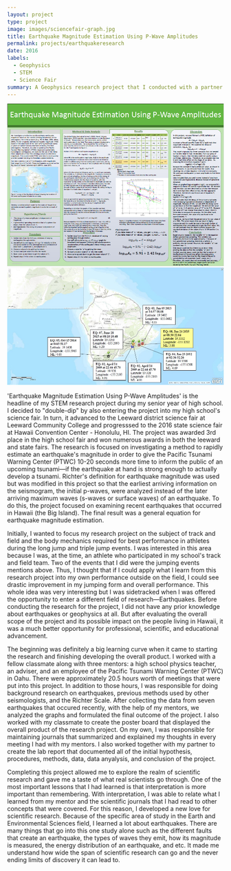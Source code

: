 ```yaml
---
layout: project
type: project
image: images/sciencefair-graph.jpg
title: Earthquake Magnitude Estimation Using P-Wave Amplitudes
permalink: projects/earthquakeresearch
date: 2016
labels:
  - Geophysics
  - STEM
  - Science Fair
summary: A Geophysics research project that I conducted with a partner and mentor for science fair and STEM Honors recognition in high school.
---
```


<div class="ui small rounded images">
  <img class="ui image" src="../images/sciencefair-board.jpg">
  <img class="ui image" src="../images/sciencefair-map.jpg">
</div>


'Earthquake Magnitude Estimation Using P-Wave Amplitudes' is the headline of my STEM research project during my senior year of high school. I decided to "double-dip" by also entering the project into my high school's science fair. In turn, it advanced to the Leeward district science fair at Leeward Community College and progresssed to the 2016 state science fair at Hawaii Convention Center - Honolulu, HI. The project was awarded 3rd place in the high school fair and won numerous awards in both the leeward and state fairs. The research is focused on investigating a method to rapidly estimate an earthquake's magnitude in order to give the Pacific Tsunami Warning Center (PTWC) 10-20 seconds more time to inform the public of an upcoming tsunami—if the earthquake at hand is strong enough to actually develop a tsunami. Richter's definition for earthquake magnitude was used but was modified in this project so that the earliest arriving information on the seismogram, the initial p-waves, were analyzed instead of the later arriving maximum waves (s-waves or surface waves) of an earthquake. To do this, the project focused on examining recent earthquakes that occurred in Hawaii (the Big Island). The final result was a general equation for earthquake magnitude estimation.

Initially, I wanted to focus my research project on the subject of track and field and the body mechanics required for best performance in athletes during the long jump and triple jump events. I was interested in this area because I was, at the time, an athlete who participated in my school's track and field team. Two of the events that I did were the jumping events mentions above. Thus, I thought that if I could apply what I learn from this research project into my own performance outside on the field, I could see drastic improvement in my jumping form and overall performance. This whole idea was very interesting but I was sidetracked when I was offered the opportunity to enter a different field of research—Earthquakes. Before conducting the research for the project, I did not have any prior knowledge about earthquakes or geophysics at all. But after evaluating the overall scope of the project and its possible impact on the people living in Hawaii, it was a much better opportunity for professional, scientific, and educational advancement. 

The beginning was definitely a big learning curve when it came to starting the research and finishing developing the overall product.  I worked with a fellow classmate along with three mentors: a high school physics teacher, an adviser, and an employee of the Pacific Tsunami Warning Center (PTWC) in Oahu. There were approximately 20.5 hours worth of meetings that were put into this project. In addition to those hours, I was responsible for doing background research on earthquakes, previous methods used by other seismologists, and the Richter Scale. After collecting the data from seven earthquakes that occured recently, with the help of my mentors, we analyzed the graphs and formulated the final outcome of the project. I also worked with my classmate to create the poster board that displayed the overall product of the research project. On my own, I was responsible for maintaining journals that summarized and explained my thoughts in every meeting I had with my mentors. I also worked together with my partner to create the lab report that documented all of the initial hypothesis, procedures, methods, data, data anyalysis, and conclusion of the project.

Completing this project allowed me to explore the realm of scientific research and gave me a taste of what real scientists go through. One of the most important lessons that I had learned is that interpretation is more important than remembering. With interpretation, I was able to relate what I learned from my mentor and the scientific journals that I had read to other concepts that were covered. For this reason, I developed a new love for scientific research. Because of the specific area of study in the Earth and Environmental Sciences field, I learned a lot about earthquakes. There are many things that go into this one study alone such as the different faults that create an earthquake, the types of waves they emit, how its magnitude is measured, the energy distribution of an earthquake, and etc. It made me understand how wide the span of scientific research can go and the never ending limits of discovery it can lead to.



